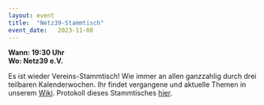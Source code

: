 ```yaml
---
layout: event
title:  "Netz39-Stammtisch"
event_date:   2023-11-08
---
```


**Wann: 19:30 Uhr**\
**Wo: Netz39 e.V.**

Es ist wieder Vereins-Stammtisch! Wie immer an allen ganzzahlig durch drei teilbaren Kalenderwochen. Ihr findet vergangene und aktuelle Themen in unserem [Wiki](https://wiki.netz39.de/stammtisch:stammtisch). Protokoll dieses Stammtisches [hier](https://wiki.netz39.de/stammtisch:2023:2023-11-08).
